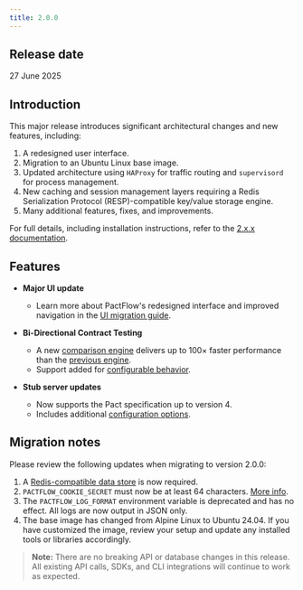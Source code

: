 ```yaml
---
title: 2.0.0
---
```


## Release date

27 June 2025

## Introduction

This major release introduces significant architectural changes and new features, including:

1. A redesigned user interface.
2. Migration to an Ubuntu Linux base image.
3. Updated architecture using `HAProxy` for traffic routing and `supervisord` for process management.
4. New caching and session management layers requiring a Redis Serialization Protocol (RESP)-compatible key/value storage engine.
5. Many additional features, fixes, and improvements.

For full details, including installation instructions, refer to the [2.x.x documentation](/docs/on-premises).

## Features

- **Major UI update**  
  - Learn more about PactFlow's redesigned interface and improved navigation in the [UI migration guide](/docs/user-interface/migration/new).

- **Bi-Directional Contract Testing**  
  - A new [comparison engine](https://github.com/pactflow/openapi-pact-comparator/) delivers up to 100× faster performance than the [previous engine](https://github.com/pactflow/swagger-mock-validator/).
  - Support added for [configurable behavior](/docs/bi-directional-contract-testing/contracts/oas/configuration.md).

- **Stub server updates**  
  - Now supports the Pact specification up to version 4.
  - Includes additional [configuration options](/docs/stubs).

## Migration notes

Please review the following updates when migrating to version 2.0.0:

1. A [Redis-compatible data store](/docs/on-premises/redis) is now required.
2. `PACTFLOW_COOKIE_SECRET` must now be at least 64 characters. [More info](/docs/on-premises/environment-variables#pactflow_cookie_secret).
3. The `PACTFLOW_LOG_FORMAT` environment variable is deprecated and has no effect. All logs are now output in JSON only.
4. The base image has changed from Alpine Linux to Ubuntu 24.04. If you have customized the image, review your setup and update any installed tools or libraries accordingly.

> **Note:** There are no breaking API or database changes in this release. All existing API calls, SDKs, and CLI integrations will continue to work as expected.
